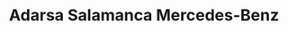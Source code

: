 ---
title: "Adarsa Salamanca Mercedes-Benz"
url: /salamanca/adarsa-salamanca-mercedes-benz/
shop: coche
---
